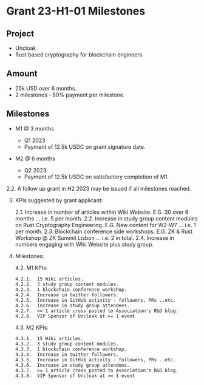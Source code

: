 # Grant 23-H1-01 Milestones

## Project

* Uncloak
* Rust based cryptography for blockchain engineers

## Amount

* 25k USD over 6 months.
* 2 milestones - 50% payment per milestone.

## Milestones

* M1 @ 3 months
	* Q1 2023
	* Payment of 12.5k USDC on grant signature date.  

* M2 @ 6 months
	* Q2 2023
	* Payment of 12.5k USDC on satisfactory completion of M1.  

2.2.  A follow up grant in H2 2023 may be issued if all milestones reached.

3.  KPIs suggested by grant applicant:

	2.1.  Increase in number of articles within Wiki Website.  E.G. 30 over 6 months ... i.e. 5 per month.
	2.2.  Increase in study group content modules on Rust Cryptography Engineering.  E.G. New content for W2-W7 ... i.e. 1 per month.
	2.3.  Blockchain conference side workshops.  E.G. ZK & Rust Workshop @ ZK Summit Lisbon ... i.e. 2 in total.
	2.4.  Increase in numbers engaging with Wiki Website plus study group.

4.  Milestones:

	4.2.  M1 KPIs:

		4.2.1.  15 Wiki articles.
		4.2.2.  3 study group content modules.
		4.2.3.	1 blockchain conference workshop.
		4.2.4.	Increase in twitter followers.
		4.2.5.	Increase in GitHub activity - followers, PRs ..etc.
		4.2.6.	Increase in study group attendees.
		4.2.7.	>= 1 article cross posted to Association's R&D blog.
		4.2.8.	VIP Sponsor of Uncloak at >= 1 event

	4.3.  M2 KPIs:

		4.3.1.	15 Wiki articles.
		4.3.2.	3 study group content modules.
		4.3.3.	1 blockchain conference workshop.
		4.3.4.	Increase in twitter followers.
		4.3.5.	Increase in GitHub activity - followers, PRs ..etc.
		4.3.6.	Increase in study group attendees.
		4.3.7.	>= 1 article cross posted to Association's R&D blog.
		4.3.8.	VIP Sponsor of Uncloak at >= 1 event
